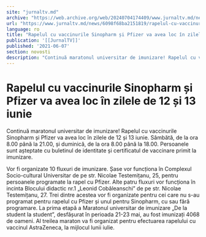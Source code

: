 ```yaml
---
site: "jurnaltv.md"
archive: "https://web.archive.org/web/20240704174409/www.jurnaltv.md/news/6098f68ba2151819/rapelul-cu-vaccinurile-sinopharm-si-pfizer-va-avea-loc-in-zilele-de-12-si-13-iunie.html"
url: "https://www.jurnaltv.md/news/6098f68ba2151819/rapelul-cu-vaccinurile-sinopharm-si-pfizer-va-avea-loc-in-zilele-de-12-si-13-iunie.html"
language: ro
title: "Rapelul cu vaccinurile Sinopharm și Pfizer va avea loc în zilele de 12 și 13 iunie"
publication: '[[JurnalTV]]'
published: '2021-06-07'
section: novosti
description: "Continuă maratonul universitar de imunizare! Rapelul cu vaccinurile Sinopharm și Pfizer va avea loc în zilele de 12 și 13 iunie. Sâmbătă, de la ora 8.00 până la 21.00, și duminică, de la ora 8.00 până la 18.00. Persoanele sunt așteptate cu buletinul de identitate și certificatul de vaccinare primit la imunizare."
---
```


# Rapelul cu vaccinurile Sinopharm și Pfizer va avea loc în zilele de 12 și 13 iunie

Continuă maratonul universitar de imunizare! Rapelul cu vaccinurile Sinopharm și Pfizer va avea loc în zilele de 12 și 13 iunie. Sâmbătă, de la ora 8.00 până la 21.00, și duminică, de la ora 8.00 până la 18.00. Persoanele sunt așteptate cu buletinul de identitate și certificatul de vaccinare primit la imunizare.

Vor fi organizate 10 fluxuri de imunizare. Șase vor funcționa în Complexul Socio-cultural Universitar de pe str. Nicolae Testemițanu, 25, pentru persoanele programate la rapel cu Pfizer. Alte patru fluxuri vor funcționa în incinta Blocului didactic nr.1 „Leonid Cobâleanschi” de pe str. Nicolae Testemițanu, 27. Trei dintre acestea vor fi organizate pentru cei care nu s-au programat pentru rapelul cu Pfizer și unul pentru Sinopharm, cu sau fără programare. La prima etapă a Maratonul universitar de imunizare „De la student la student”, desfășurat în perioada 21-23 mai, au fost imunizați 4068 de oameni. Al treilea maraton va fi organizat pentru efectuarea rapelului cu vaccinul AstraZeneca, la mijlocul lunii iulie.